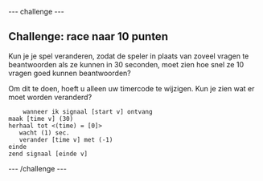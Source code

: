 \--- challenge \---

## Challenge: race naar 10 punten

Kun je je spel veranderen, zodat de speler in plaats van zoveel vragen te beantwoorden als ze kunnen in 30 seconden, moet zien hoe snel ze 10 vragen goed kunnen beantwoorden?

Om dit te doen, hoeft u alleen uw timercode te wijzigen. Kun je zien wat er moet worden veranderd?

```blocks
    wanneer ik signaal [start v] ontvang
maak [time v] (30)
herhaal tot <(time) = [0]>
   wacht (1) sec.
   verander [time v] met (-1)
einde
zend signaal [einde v]
```

\--- /challenge \---